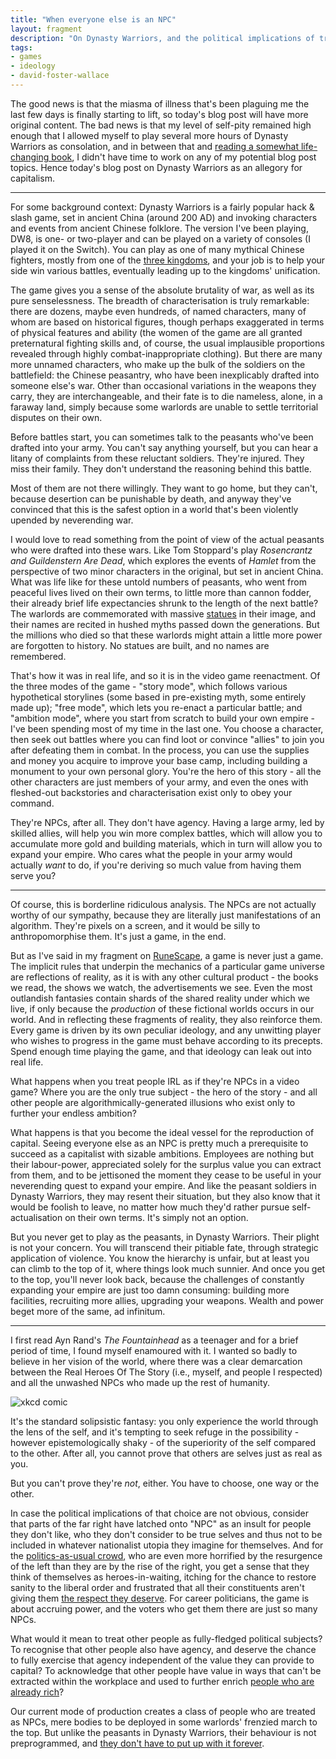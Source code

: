 ```yaml
---
title: "When everyone else is an NPC"
layout: fragment
description: "On Dynasty Warriors, and the political implications of treating other people like NPCs."
tags:
- games
- ideology
- david-foster-wallace
---
```


The good news is that the miasma of illness that's been plaguing me the last few days is finally starting to lift, so today's blog post will have more original content. The bad news is that my level of self-pity remained high enough that I allowed myself to play several more hours of Dynasty Warriors as consolation, and in between that and [reading a somewhat life-changing book](https://www.goodreads.com/review/show/2679347018?type=review#rating_201462219), I didn't have time to work on any of my potential blog post topics. Hence today's blog post on Dynasty Warriors as an allegory for capitalism.

***

For some background context: Dynasty Warriors is a fairly popular hack & slash game, set in ancient China (around 200 AD) and invoking characters and events from ancient Chinese folklore. The version I've been playing, DW8, is one- or two-player and can be played on a variety of consoles (I played it on the Switch). You can play as one of many mythical Chinese fighters, mostly from one of the [three kingdoms](https://en.wikipedia.org/wiki/Three_Kingdoms), and your job is to help your side win various battles, eventually leading up to the kingdoms' unification.

The game gives you a sense of the absolute brutality of war, as well as its pure senselessness. The breadth of characterisation is truly remarkable: there are dozens, maybe even hundreds, of named characters, many of whom are based on historical figures, though perhaps exaggerated in terms of physical features and ability (the women of the game are all granted preternatural fighting skills and, of course, the usual implausible proportions revealed through highly combat-inappropriate clothing). But there are many more unnamed characters, who make up the bulk of the soldiers on the battlefield: the Chinese peasantry, who have been inexplicably drafted into someone else's war. Other than occasional variations in the weapons they carry, they are interchangeable, and their fate is to die nameless, alone, in a faraway land, simply because some warlords are unable to settle territorial disputes on their own.

Before battles start, you can sometimes talk to the peasants who've been drafted into your army. You can't say anything yourself, but you can hear a litany of complaints from these reluctant soldiers. They're injured. They miss their family. They don't understand the reasoning behind this battle.

Most of them are not there willingly. They want to go home, but they can't, because desertion can be punishable by death, and anyway they've convinced that this is the safest option in a world that's been violently upended by neverending war.

I would love to read something from the point of view of the actual peasants who were drafted into these wars. Like Tom Stoppard's play _Rosencrantz and Guildenstern Are Dead_, which explores the events of _Hamlet_ from the perspective of two minor characters in the original, but set in ancient China. What was life like for these untold numbers of peasants, who went from peaceful lives lived on their own terms, to little more than cannon fodder, their already brief life expectancies shrunk to the length of the next battle? The warlords are commemorated with massive [statues](https://www.popularmechanics.com/technology/infrastructure/news/a21865/epic-statue-of-ancient-chinese-warrior-unveiled/) in their image, and their names are recited in hushed myths passed down the generations. But the millions who died so that these warlords might attain a little more power are forgotten to history. No statues are built, and no names are remembered.

That's how it was in real life, and so it is in the video game reenactment. Of the three modes of the game - "story mode", which follows various hypothetical storylines (some based in pre-existing myth, some entirely made up); "free mode", which lets you re-enact a particular battle; and "ambition mode", where you start from scratch to build your own empire - I've been spending most of my time in the last one. You choose a character, then seek out battles where you can find loot or convince "allies" to join you after defeating them in combat. In the process, you can use the supplies and money you acquire to improve your base camp, including building a monument to your own personal glory. You're the hero of this story - all the other characters are just members of your army, and even the ones with fleshed-out backstories and characterisation exist only to obey your command.

They're NPCs, after all. They don't have agency. Having a large army, led by skilled allies, will help you win more complex battles, which will allow you to accumulate more gold and building materials, which in turn will allow you to expand your empire. Who cares what the people in your army would actually _want_ to do, if you're deriving so much value from having them serve you?

***

Of course, this is borderline ridiculous analysis. The NPCs are not actually worthy of our sympathy, because they are literally just manifestations of an algorithm. They're pixels on a screen, and it would be silly to anthropomorphise them. It's just a game, in the end.

But as I've said in my fragment on [RuneScape](/posts/fragments-22), a game is never just a game. The implicit rules that underpin the mechanics of a particular game universe are reflections of reality, as it is with any other cultural product - the books we read, the shows we watch, the advertisements we see. Even the most outlandish fantasies contain shards of the shared reality under which we live, if only because the _production_ of these fictional worlds occurs in our world. And in reflecting these fragments of reality, they also reinforce them. Every game is driven by its own peculiar ideology, and any unwitting player who wishes to progress in the game must behave according to its precepts. Spend enough time playing the game, and that ideology can leak out into real life.

What happens when you treat people IRL as if they're NPCs in a video game? Where you are the only true subject - the hero of the story - and all other people are algorithmically-generated illusions who exist only to further your endless ambition?

What happens is that you become the ideal vessel for the reproduction of capital. Seeing everyone else as an NPC is pretty much a prerequisite to succeed as a capitalist with sizable ambitions. Employees are nothing but their labour-power, appreciated solely for the surplus value you can extract from them, and to be jettisoned the moment they cease to be useful in your neverending quest to expand your empire. And like the peasant soldiers in Dynasty Warriors, they may resent their situation, but they also know that it would be foolish to leave, no matter how much they'd rather pursue self-actualisation on their own terms. It's simply not an option. 

But you never get to play as the peasants, in Dynasty Warriors. Their plight is not your concern. You will transcend their pitiable fate, through strategic application of violence. You know the hierarchy is unfair, but at least you can climb to the top of it, where things look much sunnier. And once you get to the top, you'll never look back, because the challenges of constantly expanding your empire are just too damn consuming: building more facilities, recruiting more allies, upgrading your weapons. Wealth and power beget more of the same, ad infinitum.

***

I first read Ayn Rand's _The Fountainhead_ as a teenager and for a brief period of time, I found myself enamoured with it. I wanted so badly to believe in her vision of the world, where there was a clear demarcation between the Real Heroes Of The Story (i.e., myself, and people I respected) and all the unwashed NPCs who made up the rest of humanity.

![xkcd comic](https://imgs.xkcd.com/comics/sheeple.png "An xkcd comic illustrating exactly how stupid this perspective is.")

It's the standard solipsistic fantasy: you only experience the world through the lens of the self, and it's tempting to seek refuge in the possibility - however epistemologically shaky - of the superiority of the self compared to the other. After all, you cannot prove that others are selves just as real as you.

But you can't prove they're _not_, either. You have to choose, one way or the other.

In case the political implications of that choice are not obvious, consider that parts of the far right have latched onto "NPC" as an insult for people they don't like, who they don't consider to be true selves and thus not to be included in whatever nationalist utopia they imagine for themselves. And for the [politics-as-usual crowd](https://www.jacobinmag.com/2019/02/democratic-party-medicare-for-all-pelosi), who are even more horrified by the resurgence of the left than they are by the rise of the right, you get a sense that they think of themselves as heroes-in-waiting, itching for the chance to restore sanity to the liberal order and frustrated that all their constituents aren't giving them [the respect they deserve](https://jacobinmag.com/2018/05/hillary-clinton-amy-chozick-2016-election). For career politicians, the game is about accruing power, and the voters who get them there are just so many NPCs.

What would it mean to treat other people as fully-fledged political subjects? To recognise that other people also have agency, and deserve the chance to fully exercise that agency independent of the value they can provide to capital? To acknowledge that other people have value in ways that can't be extracted within the workplace and used to further enrich [people who are already rich](/posts/fragments-19)?

Our current mode of production creates a class of people who are treated as NPCs, mere bodies to be deployed in some warlords' frenzied march to the top. But unlike the peasants in Dynasty Warriors, their behaviour is not preprogrammed, and [they don't have to put up with it forever](/posts/fragments-9).

